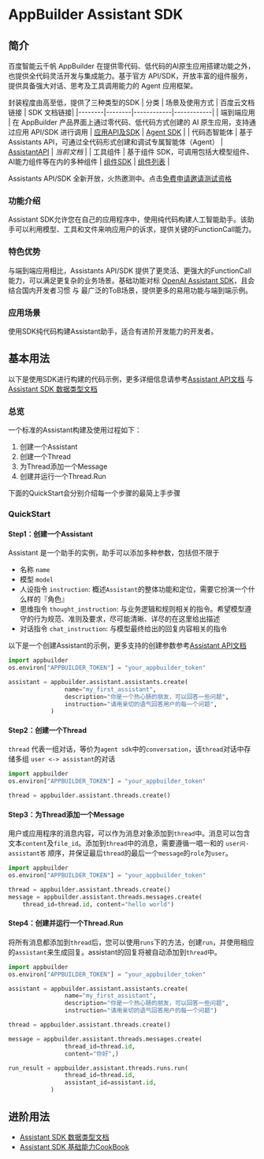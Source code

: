 # AppBuilder Assistant SDK

## 简介

百度智能云千帆 AppBuilder 在提供零代码、低代码的AI原生应用搭建功能之外，也提供全代码灵活开发与集成能力。基于官方 API/SDK，开放丰富的组件服务，提供具备强大对话、思考及工具调用能力的 Agent 应用框架。

封装程度由高至低，提供了三种类型的SDK
| 分类   | 场景及使用方式   | 百度云文档链接         | SDK 文档链接|
|--------|--------|------------|------------|
| 端到端应用 | 在 AppBuilder 产品界面上通过零代码、低代码方式创建的 AI 原生应用，支持通过应用 API/SDK 进行调用 | [应用API及SDK](https://cloud.baidu.com/doc/AppBuilder/s/Flpv3oxup) | [Agent SDK](./agent_builder.md) |
| 代码态智能体 | 基于 Assistants API，可通过全代码形式创建和调试专属智能体（Agent） | [AssistantAPI](https://cloud.baidu.com/doc/AppBuilder/s/nluzkdben) | *当前文档* |
| 工具组件 | 基于组件 SDK，可调用包括大模型组件、AI能力组件等在内的多种组件 | [组件SDK](https://cloud.baidu.com/doc/AppBuilder/s/Glqb6dfiz) | [组件列表](../appbuilder/core/components) |

Assistants API/SDK 全新开放，火热邀测中。点击[免费申请邀请测试资格](https://cloud.baidu.com/survey/assistantsapi.html)

</span>

### 功能介绍

Assistant SDK允许您在自己的应用程序中，使用纯代码构建人工智能助手。该助手可以利用模型、工具和文件来响应用户的诉求，提供关键的FunctionCall能力。

### 特色优势

与端到端应用相比，Assistants API/SDK 提供了更灵活、更强大的FunctionCall能力，可以满足更复杂的业务场景。基础功能对标 [OpenAI Assistant SDK](https://platform.openai.com/docs/assistants/overview?context=with-streaming)，且会结合国内开发者习惯 与 最广泛的ToB场景，提供更多的易用功能与端到端示例。

### 应用场景

使用SDK纯代码构建Assistant助手，适合有进阶开发能力的开发者。

## 基本用法

以下是使用SDK进行构建的代码示例，更多详细信息请参考[Assistant API文档](https://cloud.baidu.com/doc/AppBuilder/s/nluzkdben) 与 [Assistant SDK 数据类型文档](./assistant_type.md)

### 总览
一个标准的Assistant构建及使用过程如下：
1. 创建一个Assistant
2. 创建一个Thread
3. 为Thread添加一个Message
4. 创建并运行一个Thread.Run

下面的QuickStart会分别介绍每一个步骤的最简上手步骤

### QuickStart


#### Step1：创建一个Assistant

Assistant 是一个助手的实例，助手可以添加多种参数，包括但不限于
- 名称 `name`
- 模型 `model`
- 人设指令 `instruction`: 概述`Assistant`的整体功能和定位，需要它扮演一个什么样的『角色』
- 思维指令 `thought_instruction`: 与业务逻辑和规则相关的指令。希望模型遵守的行为规范、准则及要求，尽可能清晰、详尽的在这里给出描述
- 对话指令 `chat_instruction`: 与模型最终给出的回复内容相关的指令


以下是一个创建Assistant的示例，更多支持的创建参数参考[Assistant API文档](https://cloud.baidu.com/doc/AppBuilder/s/nluzkdben)
```python
import appbuilder
os.environ["APPBUILDER_TOKEN"] = "your_appbuilder_token"

assistant = appbuilder.assistant.assistants.create(
				name="my_first_assistant",
				description="你是一个热心肠的朋友，可以回答一些问题",
				instruction="请用亲切的语气回答用户的每一个问题",
			)

```


#### Step2：创建一个Thread

`thread` 代表一组对话，等价为`agent sdk`中的`conversation`，该`thread`对话中存储多组 `user <-> assistant`的对话

```python
import appbuilder
os.environ["APPBUILDER_TOKEN"] = "your_appbuilder_token"

thread = appbuilder.assistant.threads.create()

```

#### Step3：为Thread添加一个Message

用户或应用程序的消息内容，可以作为消息对象添加到`thread`中。消息可以包含文本`content`及`file_id`。添加到`thread`中的消息，需要遵循一唱一和的 `user问-assistant答` 顺序，并保证最后`thread`的最后一个`message`的`role`为`user`。

```python
import appbuilder
os.environ["APPBUILDER_TOKEN"] = "your_appbuilder_token"

thread = appbuilder.assistant.threads.create()
message = appbuilder.assistant.threads.messages.create(
	thread_id=thread.id, content="hello world")

```

#### Step4：创建并运行一个Thread.Run
将所有消息都添加到`thread`后，您可以使用`runs`下的方法，创建`run`，并使用相应的`assistant`来生成回复。assistant的回复将被自动添加到`thread`中。

```python
import appbuilder
os.environ["APPBUILDER_TOKEN"] = "your_appbuilder_token"

assistant = appbuilder.assistant.assistants.create(
				name="my_first_assistant",
				description="你是一个热心肠的朋友，可以回答一些问题",
				instruction="请用亲切的语气回答用户的每一个问题")

thread = appbuilder.assistant.threads.create()

message = appbuilder.assistant.threads.messages.create(
				thread_id=thread.id,
				content="你好",)

run_result = appbuilder.assistant.threads.runs.run(
				thread_id=thread.id,
				assistant_id=assistant.id,
			)
```


## 进阶用法

- [Assistant SDK 数据类型文档](./assistant_type.md)
- [Assistant SDK 基础能力CookBook](./assistant_example.md)

